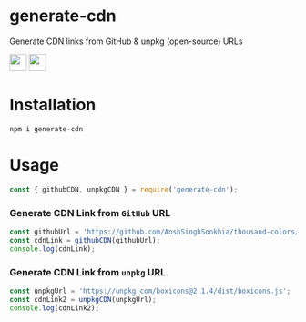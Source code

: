 # generate-cdn
Generate CDN links from GitHub & unpkg (open-source) URLs

<code><img height="30" src="https://img.shields.io/badge/NPM-111111?style=for-the-badge&logo=npm&logoColor=#c63635"></code>
<code><img height="30" src="https://img.shields.io/badge/JavaScript-111111?style=for-the-badge&logo=javascript&logoColor=F7DF1E"></code>


# Installation

```shell
npm i generate-cdn
```

# Usage

```js
const { githubCDN, unpkgCDN } = require('generate-cdn');
```

### Generate CDN Link from `GitHub` URL

```js
const githubUrl = 'https://github.com/AnshSinghSonkhia/thousand-colors/blob/main/index.js';
const cdnLink = githubCDN(githubUrl);
console.log(cdnLink);
```

### Generate CDN Link from `unpkg` URL

```js
const unpkgUrl = 'https://unpkg.com/boxicons@2.1.4/dist/boxicons.js';
const cdnLink2 = unpkgCDN(unpkgUrl);
console.log(cdnLink2);
```